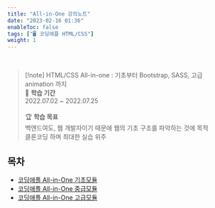 ```yaml
---
title: "All-in-One 강의노트"
date: "2023-02-16 01:36"
enableToc: false
tags: ["🖥️ 코딩애플 HTML/CSS"]
weight: 1
---
```


<br>

> [!note] HTML/CSS All-in-one : 기초부터 Bootstrap, SASS, 고급 animation 까지
> <br>
> 📅 **학습 기간** <br>
> 2022.07.02 ~ 2022.07.25
><br><br>
> 🏆 **학습 목표** <br>
> 백엔드여도, 웹 개발자이기 때문에 웹의 기초 구조를 파악하는 것에 목적 <br>
> 클론코딩 하며 최대한 실습 위주

## 목차

- [코딩애플 All-in-One 기초모듈](brain/Lecture/frontend/apple-html/all-in-one-basic.md)
- [코딩애플 All-in-One 중급모듈](brain/Lecture/frontend/apple-html/all-in-one-mid.md)
- [코딩애플 All-in-One 고급모듈](brain/Lecture/frontend/apple-html/all-in-one-last.md)
